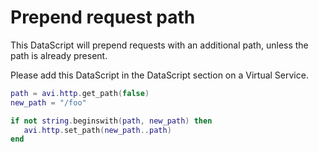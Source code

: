 # Prepend request path

This DataScript will prepend requests with an additional path, unless the path is already present.

Please add this DataScript in the DataScript section on a Virtual Service.

```lua
path = avi.http.get_path(false)
new_path = "/foo"

if not string.beginswith(path, new_path) then
   avi.http.set_path(new_path..path)
end
```
